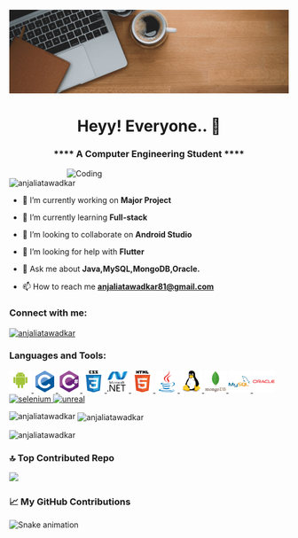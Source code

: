 ![logo](https://github.com/AtawadkarAnjali/AtawadkarAnjali/blob/main/Brown%20Wood%20Minimalist%20Profile%20LinkedIn%20Banner.gif)
<h1 align="center">Heyy! Everyone.. 👋 </h1>
<h3 align="center">**** A Computer Engineering Student ****</h3>

<img align="right" alt="Coding" width="400" src="https://www.liveagood.life/community/wp-content/uploads/sites/2/2021/12/59311-girl-working-on-laptop-lottie-animation.gif">


<p align="left"> <img src="https://komarev.com/ghpvc/?username=anjaliatawadkar&label=Profile%20views&color=0e75b6&style=flat" alt="anjaliatawadkar" /> </p>

- 🔭 I’m currently working on **Major Project**

- 🌱 I’m currently learning **Full-stack**

- 👯 I’m looking to collaborate on **Android Studio**

- 🤝 I’m looking for help with **Flutter**

- 💬 Ask me about **Java,MySQL,MongoDB,Oracle.**

- 📫 How to reach me **anjaliatawadkar81@gmail.com**

<h3 align="left">Connect with me:</h3>
<p align="left">
<a href="https://linkedin.com/in/anjaliatawadkar" target="blank"><img align="center" src="https://raw.githubusercontent.com/rahuldkjain/github-profile-readme-generator/master/src/images/icons/Social/linked-in-alt.svg" alt="anjaliatawadkar" height="30" width="40" /></a>
</p>

<h3 align="left">Languages and Tools:</h3>
<p align="left"> <a href="https://developer.android.com" target="_blank" rel="noreferrer"> <img src="https://raw.githubusercontent.com/devicons/devicon/master/icons/android/android-original-wordmark.svg" alt="android" width="40" height="40"/> </a> <a href="https://www.cprogramming.com/" target="_blank" rel="noreferrer"> <img src="https://raw.githubusercontent.com/devicons/devicon/master/icons/c/c-original.svg" alt="c" width="40" height="40"/> </a> <a href="https://www.w3schools.com/cs/" target="_blank" rel="noreferrer"> <img src="https://raw.githubusercontent.com/devicons/devicon/master/icons/csharp/csharp-original.svg" alt="csharp" width="40" height="40"/> </a> <a href="https://www.w3schools.com/css/" target="_blank" rel="noreferrer"> <img src="https://raw.githubusercontent.com/devicons/devicon/master/icons/css3/css3-original-wordmark.svg" alt="css3" width="40" height="40"/> </a> <a href="https://dotnet.microsoft.com/" target="_blank" rel="noreferrer"> <img src="https://raw.githubusercontent.com/devicons/devicon/master/icons/dot-net/dot-net-original-wordmark.svg" alt="dotnet" width="40" height="40"/> </a> <a href="https://www.w3.org/html/" target="_blank" rel="noreferrer"> <img src="https://raw.githubusercontent.com/devicons/devicon/master/icons/html5/html5-original-wordmark.svg" alt="html5" width="40" height="40"/> </a> <a href="https://www.java.com" target="_blank" rel="noreferrer"> <img src="https://raw.githubusercontent.com/devicons/devicon/master/icons/java/java-original.svg" alt="java" width="40" height="40"/> </a> <a href="https://www.linux.org/" target="_blank" rel="noreferrer"> <img src="https://raw.githubusercontent.com/devicons/devicon/master/icons/linux/linux-original.svg" alt="linux" width="40" height="40"/> </a> <a href="https://www.mongodb.com/" target="_blank" rel="noreferrer"> <img src="https://raw.githubusercontent.com/devicons/devicon/master/icons/mongodb/mongodb-original-wordmark.svg" alt="mongodb" width="40" height="40"/> </a> <a href="https://www.mysql.com/" target="_blank" rel="noreferrer"> <img src="https://raw.githubusercontent.com/devicons/devicon/master/icons/mysql/mysql-original-wordmark.svg" alt="mysql" width="40" height="40"/> </a> <a href="https://www.oracle.com/" target="_blank" rel="noreferrer"> <img src="https://raw.githubusercontent.com/devicons/devicon/master/icons/oracle/oracle-original.svg" alt="oracle" width="40" height="40"/> </a> <a href="https://www.selenium.dev" target="_blank" rel="noreferrer"> <img src="https://raw.githubusercontent.com/detain/svg-logos/780f25886640cef088af994181646db2f6b1a3f8/svg/selenium-logo.svg" alt="selenium" width="40" height="40"/> </a> <a href="https://unrealengine.com/" target="_blank" rel="noreferrer"> <img src="https://raw.githubusercontent.com/kenangundogan/fontisto/036b7eca71aab1bef8e6a0518f7329f13ed62f6b/icons/svg/brand/unreal-engine.svg" alt="unreal" width="40" height="40"/> </a> </p>

<p><img align="left" src="https://github-readme-stats.vercel.app/api/top-langs?username=anjaliatawadkar&show_icons=true&locale=en&layout=compact" alt="anjaliatawadkar" /></p>

<p>&nbsp;<img align="center" src="https://github-readme-stats.vercel.app/api?username=anjaliatawadkar&show_icons=true&locale=en" alt="anjaliatawadkar" /></p>

<p><img align="center" src="https://github-readme-streak-stats.herokuapp.com/?user=anjaliatawadkar&" alt="anjaliatawadkar" /></p>

### 🔝 Top Contributed Repo
![](https://github-contributor-stats.vercel.app/api?username=anjaliatawadkar&limit=5&theme=flat&combine_all_yearly_contributions=true)

### 📈 My GitHub Contributions
![Snake animation](https://github.com/anjaliatawadkar/anjaliatawadkar/blob/output/github-contribution-grid-snake.svg)
